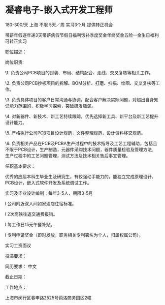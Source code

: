 # 凝睿电子-嵌入式开发工程师

180-300/天 上海 不限 5天／周 实习3个月 提供转正机会

带薪年假逐年递3天带薪病假节假日福利饭补季度奖金年终奖金五险一金生日福利可转正实习

职位描述：

岗位职责:

\1.  负责公司PCB项目的封装、布局、结构配合、走线、交叉复核等相关工作。

\2.  负责公司PCB抄板项目的拆解、BOM分析、打磨、扫描、绘图、交叉复核等工作。

\3.  负责具体项目的客户日常沟通与协调，配合客户解决实际问题，对超出自身知识能力范围的，积极学习探索，突破研发瓶颈。

\4.  对新器件、新技术、新工艺持续跟踪，优先选择新工具、新平台及新工艺提升设计能力。

\5.  严格执行公司PCB项目设计规范，文件整理规范，设计资料移交规范。

\6.  负责相关产品在PCB及PCBA生产过程中的技术指导及工艺工程辅助，包括且不限于PCB设计，生产制造，元器件采购技术问题，器件质量检验及管理方法，生产过程中的工艺问题管理，测试方法及技术相关售后事宜管理。

任职基本要求：

优秀的应届本科生毕业生及研究生，有较强动手能力的，能独立完成原理设计，PCB设计，嵌入式软件开发及系统调试工作。

实习及毕业设计编制：每年3-5人，期限3-5月

l  公司附近双人间如家酒店住宿标准。

l  2次高铁往返交通费报销。

l  每工作日15元午餐补贴。

l  专利申请奖金（即时发放，职务相关专利署名为个人，归属权属公司）。

实习工资面议

投递要求：

简历要求： 中文

截止日期：

工作地点：

上海市闵行区春申路2525号芭洛商务园区2幢